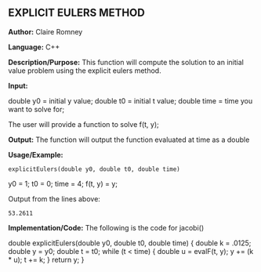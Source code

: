 ## EXPLICIT EULERS METHOD

**Author:** Claire Romney

**Language:** C++

**Description/Purpose:** This function will compute the solution to an initial value problem using the explicit eulers method.

**Input:**

  double y0 = initial y value;
  double t0 = initial t value;
  double time = time you want to solve for;
  
  The user will provide a function to solve f(t, y);
  
**Output:** The function will output the function evaluated at time as a double

**Usage/Example:**

	explicitEulers(double y0, double t0, double time)
  y0 = 1;
  t0 = 0;
  time = 4;
  f(t, y) = y;

Output from the lines above:

	53.2611
    
**Implementation/Code:** The following is the code for jacobi()

  double explicitEulers(double y0, double t0, double time) {
	  double k = .0125;
	  double y = y0;
	  double t = t0;
	  while (t < time) {
		  double u = evalF(t, y);
		  y += (k * u);
	  	t += k;
	  }
	  return y;
  }
